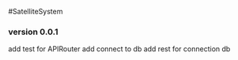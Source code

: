 #SatelliteSystem 

### version 0.0.1
add test for APIRouter
add connect to db
add rest for connection db
